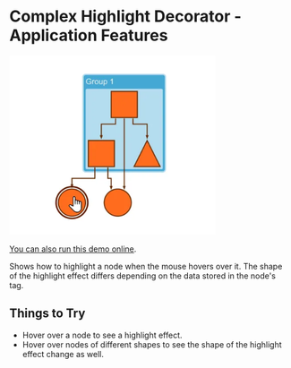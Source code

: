 <!--
 //////////////////////////////////////////////////////////////////////////////
 // @license
 // This file is part of yFiles for HTML.
 // Use is subject to license terms.
 //
 // Copyright (c) by yWorks GmbH, Vor dem Kreuzberg 28,
 // 72070 Tuebingen, Germany. All rights reserved.
 //
 //////////////////////////////////////////////////////////////////////////////
-->
# Complex Highlight Decorator - Application Features

<img src="../../../doc/demo-thumbnails/complex-highlight.webp" alt="demo-thumbnail" height="320"/>

[You can also run this demo online](https://www.yworks.com/demos/application-features/complex-highlight-decorator/).

Shows how to highlight a node when the mouse hovers over it. The shape of the highlight effect differs depending on the data stored in the node's tag.

## Things to Try

- Hover over a node to see a highlight effect.
- Hover over nodes of different shapes to see the shape of the highlight effect change as well.

